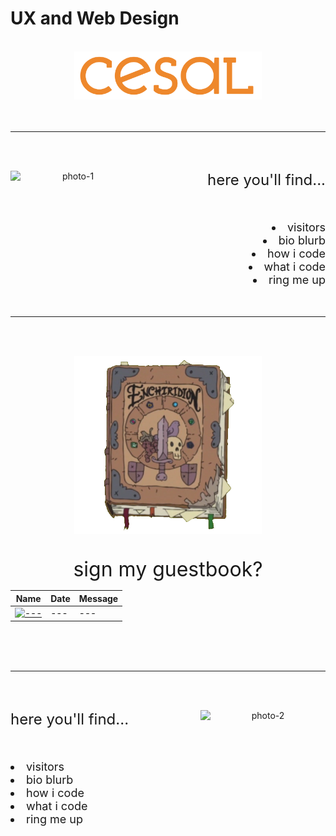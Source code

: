 # UX and Web Design

<div align="center">
<br>

  <img src="images/Full-Color-Logotype.png" alt="Logo" width="300">

<br>
<br>
<br>
<hr>
<br>
<br>

<img src="images/photo-1.png" alt="photo-1" width="200" align="left"></img>

<div align="right" style="text-align: right">
<font size="5">here you'll find...</font>
<br>
<br>
<br>
<br>
<font size="4">
<li>visitors</li>
<li>bio blurb</li>
<li>how i code</li>
<li>what i code</li>
<li>ring me up</li>
</font></div>

<br>
<br>
<hr>
<br>
<br>

<a href="https://github.com/tglass3/tglass3/issues/1"><img src="images/photo-5.png" alt="Enchiridion" width="300" ></a>
<br>
<br>
<br>
<font size="6">sign my guestbook?</font>
<br>
<!-- Guestbook -->
| Name | Date | Message |
|---|---|---|
| <a href="---"><img width="24" src="---" alt="---" /> </a> | --- | --- |

<!-- /Guestbook -->





<br>
<br>
<br>
<hr>
<br>
<br>

<img src="images/photo-2.png" alt="photo-2" width="200" align="right"></img>

<div align="left" style="text-align: left">
<font size="5">here you'll find...</font>
<br>
<br>
<br>
<br>
<font size="4">
<li>visitors</li>
<li>bio blurb</li>
<li>how i code</li>
<li>what i code</li>
<li>ring me up</li>
</font></div>

</div>
